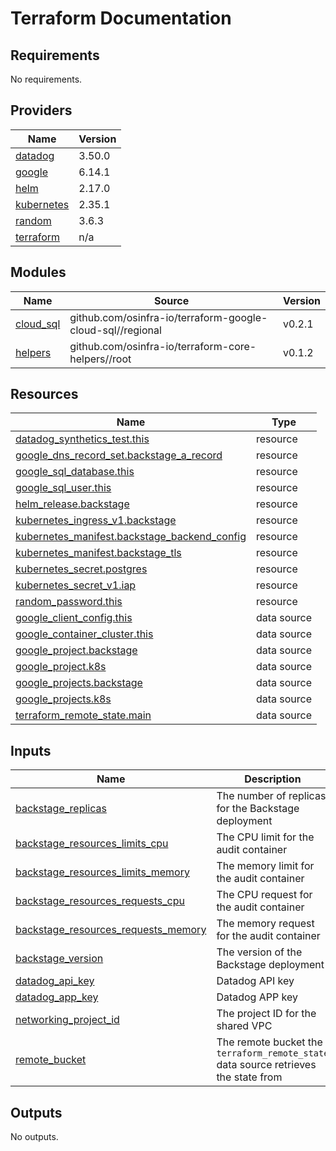 # Terraform Documentation

<!-- BEGIN_TF_DOCS -->
## Requirements

No requirements.

## Providers

| Name | Version |
|------|---------|
| <a name="provider_datadog"></a> [datadog](#provider\_datadog) | 3.50.0 |
| <a name="provider_google"></a> [google](#provider\_google) | 6.14.1 |
| <a name="provider_helm"></a> [helm](#provider\_helm) | 2.17.0 |
| <a name="provider_kubernetes"></a> [kubernetes](#provider\_kubernetes) | 2.35.1 |
| <a name="provider_random"></a> [random](#provider\_random) | 3.6.3 |
| <a name="provider_terraform"></a> [terraform](#provider\_terraform) | n/a |

## Modules

| Name | Source | Version |
|------|--------|---------|
| <a name="module_cloud_sql"></a> [cloud\_sql](#module\_cloud\_sql) | github.com/osinfra-io/terraform-google-cloud-sql//regional | v0.2.1 |
| <a name="module_helpers"></a> [helpers](#module\_helpers) | github.com/osinfra-io/terraform-core-helpers//root | v0.1.2 |

## Resources

| Name | Type |
|------|------|
| [datadog_synthetics_test.this](https://registry.terraform.io/providers/datadog/datadog/latest/docs/resources/synthetics_test) | resource |
| [google_dns_record_set.backstage_a_record](https://registry.terraform.io/providers/hashicorp/google/latest/docs/resources/dns_record_set) | resource |
| [google_sql_database.this](https://registry.terraform.io/providers/hashicorp/google/latest/docs/resources/sql_database) | resource |
| [google_sql_user.this](https://registry.terraform.io/providers/hashicorp/google/latest/docs/resources/sql_user) | resource |
| [helm_release.backstage](https://registry.terraform.io/providers/hashicorp/helm/latest/docs/resources/release) | resource |
| [kubernetes_ingress_v1.backstage](https://registry.terraform.io/providers/hashicorp/kubernetes/latest/docs/resources/ingress_v1) | resource |
| [kubernetes_manifest.backstage_backend_config](https://registry.terraform.io/providers/hashicorp/kubernetes/latest/docs/resources/manifest) | resource |
| [kubernetes_manifest.backstage_tls](https://registry.terraform.io/providers/hashicorp/kubernetes/latest/docs/resources/manifest) | resource |
| [kubernetes_secret.postgres](https://registry.terraform.io/providers/hashicorp/kubernetes/latest/docs/resources/secret) | resource |
| [kubernetes_secret_v1.iap](https://registry.terraform.io/providers/hashicorp/kubernetes/latest/docs/resources/secret_v1) | resource |
| [random_password.this](https://registry.terraform.io/providers/hashicorp/random/latest/docs/resources/password) | resource |
| [google_client_config.this](https://registry.terraform.io/providers/hashicorp/google/latest/docs/data-sources/client_config) | data source |
| [google_container_cluster.this](https://registry.terraform.io/providers/hashicorp/google/latest/docs/data-sources/container_cluster) | data source |
| [google_project.backstage](https://registry.terraform.io/providers/hashicorp/google/latest/docs/data-sources/project) | data source |
| [google_project.k8s](https://registry.terraform.io/providers/hashicorp/google/latest/docs/data-sources/project) | data source |
| [google_projects.backstage](https://registry.terraform.io/providers/hashicorp/google/latest/docs/data-sources/projects) | data source |
| [google_projects.k8s](https://registry.terraform.io/providers/hashicorp/google/latest/docs/data-sources/projects) | data source |
| [terraform_remote_state.main](https://registry.terraform.io/providers/hashicorp/terraform/latest/docs/data-sources/remote_state) | data source |

## Inputs

| Name | Description | Type | Default | Required |
|------|-------------|------|---------|:--------:|
| <a name="input_backstage_replicas"></a> [backstage\_replicas](#input\_backstage\_replicas) | The number of replicas for the Backstage deployment | `number` | `1` | no |
| <a name="input_backstage_resources_limits_cpu"></a> [backstage\_resources\_limits\_cpu](#input\_backstage\_resources\_limits\_cpu) | The CPU limit for the audit container | `string` | `"40m"` | no |
| <a name="input_backstage_resources_limits_memory"></a> [backstage\_resources\_limits\_memory](#input\_backstage\_resources\_limits\_memory) | The memory limit for the audit container | `string` | `"128Mi"` | no |
| <a name="input_backstage_resources_requests_cpu"></a> [backstage\_resources\_requests\_cpu](#input\_backstage\_resources\_requests\_cpu) | The CPU request for the audit container | `string` | `"10m"` | no |
| <a name="input_backstage_resources_requests_memory"></a> [backstage\_resources\_requests\_memory](#input\_backstage\_resources\_requests\_memory) | The memory request for the audit container | `string` | `"32Mi"` | no |
| <a name="input_backstage_version"></a> [backstage\_version](#input\_backstage\_version) | The version of the Backstage deployment | `string` | n/a | yes |
| <a name="input_datadog_api_key"></a> [datadog\_api\_key](#input\_datadog\_api\_key) | Datadog API key | `string` | n/a | yes |
| <a name="input_datadog_app_key"></a> [datadog\_app\_key](#input\_datadog\_app\_key) | Datadog APP key | `string` | n/a | yes |
| <a name="input_networking_project_id"></a> [networking\_project\_id](#input\_networking\_project\_id) | The project ID for the shared VPC | `string` | n/a | yes |
| <a name="input_remote_bucket"></a> [remote\_bucket](#input\_remote\_bucket) | The remote bucket the `terraform_remote_state` data source retrieves the state from | `string` | n/a | yes |

## Outputs

No outputs.
<!-- END_TF_DOCS -->
